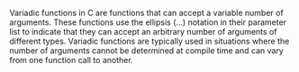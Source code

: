 Variadic functions in C are functions that can accept a variable number of arguments. These functions use the ellipsis (...) notation in their parameter list to indicate that they can accept an arbitrary number of arguments of different types. Variadic functions are typically used in situations where the number of arguments cannot be determined at compile time and can vary from one function call to another.
